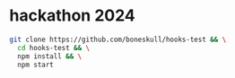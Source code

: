 # hackathon 2024 

```bash
git clone https://github.com/boneskull/hooks-test && \
  cd hooks-test && \
  npm install && \
  npm start
```

